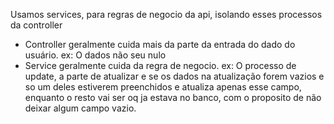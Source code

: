 
Usamos services, para regras de negocio da api, isolando esses processos da controller
- Controller geralmente cuida mais da parte da entrada do dado do usuário. ex: O dados não seu nulo
- Service geralmente cuida da regra de negocio. ex: O processo de update, a parte de atualizar e se os dados na atualização forem vazios e so um deles estiverem preenchidos e atualiza apenas esse campo, enquanto o resto vai ser oq ja estava no banco, com o proposito de não deixar algum campo vazio.

